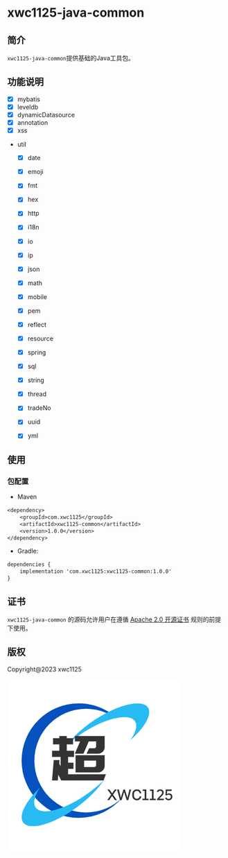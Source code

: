 # xwc1125-java-common

## 简介
`xwc1125-java-common`提供基础的Java工具包。

## 功能说明
- [x] mybatis
- [x] leveldb
- [x] dynamicDatasource
- [x] annotation
- [x] xss
- util
  - [x] date
  - [x] emoji
  - [x] fmt
  - [x] hex
  - [x] http
  - [x] i18n
  - [x] io
  - [x] ip
  - [x] json
  - [x] math
  - [x] mobile
  - [x] pem
  - [x] reflect
  - [x] resource
  - [x] spring
  - [x] sql
  - [x] string
  - [x] thread
  - [x] tradeNo
  - [x] uuid
  - [x] yml


## 使用

### 包配置

- Maven

```
<dependency>
    <groupId>com.xwc1125</groupId>
    <artifactId>xwc1125-common</artifactId>
    <version>1.0.0</version>
</dependency>
```

- Gradle:

```
dependencies {
	implementation 'com.xwc1125:xwc1125-common:1.0.0'
}
```

## 证书

`xwc1125-java-common` 的源码允许用户在遵循 [Apache 2.0 开源证书](LICENSE) 规则的前提下使用。

## 版权

Copyright@2023 xwc1125

![xwc1125](./logo.png)
